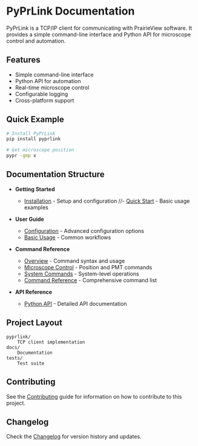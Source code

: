 # PyPrLink Documentation

PyPrLink is a TCP/IP client for communicating with PrairieView software. It provides a simple command-line interface and Python API for microscope control and automation.

## Features

- Simple command-line interface
- Python API for automation
- Real-time microscope control
- Configurable logging
- Cross-platform support

## Quick Example

```bash
# Install PyPrLink
pip install pyprlink

# Get microscope position
pypr -gmp x
```

## Documentation Structure

- **Getting Started**
  - [Installation](getting-started/installation.md) - Setup and configuration
  //- [Quick Start](getting-started/quickstart.md) - Basic usage examples

- **User Guide**
  - [Configuration](user-guide/configuration.md) - Advanced configuration options
  - [Basic Usage](user-guide/basic-usage.md) - Common workflows

- **Command Reference**
  - [Overview](commands/index.md) - Command syntax and usage
  - [Microscope Control](commands/microscope.md) - Position and PMT commands
  - [System Commands](commands/system.md) - System-level operations
  - [Command Reference](commands/command-reference.md) - Comprehensive command list

- **API Reference**
  - [Python API](api-reference.md) - Detailed API documentation

## Project Layout

```
pyprlink/
    TCP client implementation
docs/
    Documentation
tests/
    Test suite
```

## Contributing

See the [Contributing](contributing.md) guide for information on how to contribute to this project.

## Changelog

Check the [Changelog](changelog.md) for version history and updates. 